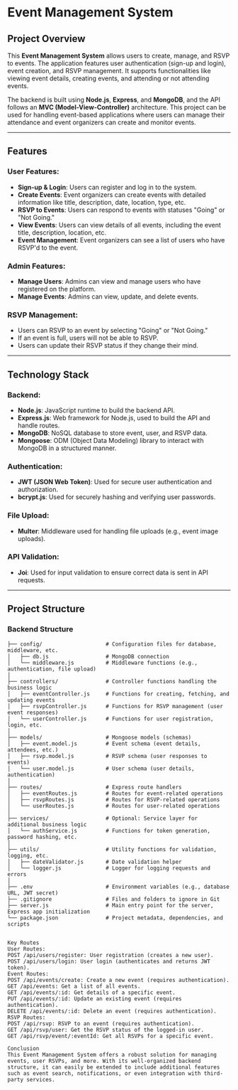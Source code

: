 # **Event Management System**

## **Project Overview**

This **Event Management System** allows users to create, manage, and RSVP to events. The application features user authentication (sign-up and login), event creation, and RSVP management. It supports functionalities like viewing event details, creating events, and attending or not attending events.

The backend is built using **Node.js**, **Express**, and **MongoDB**, and the API follows an **MVC (Model-View-Controller)** architecture. This project can be used for handling event-based applications where users can manage their attendance and event organizers can create and monitor events.

---

## **Features**

### **User Features:**
- **Sign-up & Login**: Users can register and log in to the system.
- **Create Events**: Event organizers can create events with detailed information like title, description, date, location, type, etc.
- **RSVP to Events**: Users can respond to events with statuses "Going" or "Not Going."
- **View Events**: Users can view details of all events, including the event title, description, location, etc.
- **Event Management**: Event organizers can see a list of users who have RSVP'd to the event.

### **Admin Features:**
- **Manage Users**: Admins can view and manage users who have registered on the platform.
- **Manage Events**: Admins can view, update, and delete events.

### **RSVP Management:**
- Users can RSVP to an event by selecting "Going" or "Not Going."
- If an event is full, users will not be able to RSVP.
- Users can update their RSVP status if they change their mind.

---

## **Technology Stack**

### **Backend:**
- **Node.js**: JavaScript runtime to build the backend API.
- **Express.js**: Web framework for Node.js, used to build the API and handle routes.
- **MongoDB**: NoSQL database to store event, user, and RSVP data.
- **Mongoose**: ODM (Object Data Modeling) library to interact with MongoDB in a structured manner.

### **Authentication:**
- **JWT (JSON Web Token)**: Used for secure user authentication and authorization.
- **bcrypt.js**: Used for securely hashing and verifying user passwords.

### **File Upload:**
- **Multer**: Middleware used for handling file uploads (e.g., event image uploads).

### **API Validation:**
- **Joi**: Used for input validation to ensure correct data is sent in API requests.

---

## **Project Structure**

### **Backend Structure**
```plaintext
├── config/                    # Configuration files for database, middleware, etc.
│   ├── db.js                  # MongoDB connection
│   └── middleware.js          # Middleware functions (e.g., authentication, file upload)
│
├── controllers/               # Controller functions handling the business logic
│   ├── eventController.js     # Functions for creating, fetching, and updating events
│   ├── rsvpController.js      # Functions for RSVP management (user event responses)
│   └── userController.js      # Functions for user registration, login, etc.
│
├── models/                    # Mongoose models (schemas)
│   ├── event.model.js         # Event schema (event details, attendees, etc.)
│   ├── rsvp.model.js          # RSVP schema (user responses to events)
│   └── user.model.js          # User schema (user details, authentication)
│
├── routes/                    # Express route handlers
│   ├── eventRoutes.js         # Routes for event-related operations
│   ├── rsvpRoutes.js          # Routes for RSVP-related operations
│   └── userRoutes.js          # Routes for user-related operations
│
├── services/                  # Optional: Service layer for additional business logic
│   └── authService.js         # Functions for token generation, password hashing, etc.
│
├── utils/                     # Utility functions for validation, logging, etc.
│   ├── dateValidator.js       # Date validation helper
│   └── logger.js              # Logger for logging requests and errors
│
├── .env                       # Environment variables (e.g., database URL, JWT secret)
├── .gitignore                 # Files and folders to ignore in Git
├── server.js                  # Main entry point for the server, Express app initialization
└── package.json               # Project metadata, dependencies, and scripts


Key Routes
User Routes:
POST /api/users/register: User registration (creates a new user).
POST /api/users/login: User login (authenticates and returns JWT token).
Event Routes:
POST /api/events/create: Create a new event (requires authentication).
GET /api/events: Get a list of all events.
GET /api/events/:id: Get details of a specific event.
PUT /api/events/:id: Update an existing event (requires authentication).
DELETE /api/events/:id: Delete an event (requires authentication).
RSVP Routes:
POST /api/rsvp: RSVP to an event (requires authentication).
GET /api/rsvp/user: Get the RSVP status of the logged-in user.
GET /api/rsvp/event/:eventId: Get all RSVPs for a specific event.

Conclusion
This Event Management System offers a robust solution for managing events, user RSVPs, and more. With its well-organized backend structure, it can easily be extended to include additional features such as event search, notifications, or even integration with third-party services.
